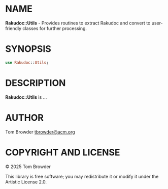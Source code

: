 NAME
====

**Rakudoc::Utils** - Provides routines to extract Rakudoc and convert to user-friendly classes for further processing.

SYNOPSIS
========

```raku
use Rakudoc::Utils;
```

DESCRIPTION
===========

**Rakudoc::Utils** is ...

AUTHOR
======

Tom Browder <tbrowder@acm.org>

COPYRIGHT AND LICENSE
=====================

© 2025 Tom Browder

This library is free software; you may redistribute it or modify it under the Artistic License 2.0.

